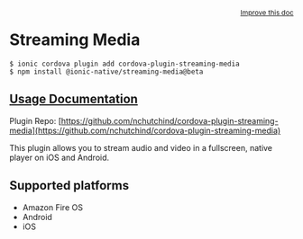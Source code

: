 <a style="float:right;font-size:12px;" href="http://github.com/ionic-team/ionic-native/edit/master/src/@ionic-native/plugins/streaming-media/index.ts#L46">
  Improve this doc
</a>

# Streaming Media

```
$ ionic cordova plugin add cordova-plugin-streaming-media
$ npm install @ionic-native/streaming-media@beta
```

## [Usage Documentation](https://ionicframework.com/docs/native/streaming-media/)

Plugin Repo: [https://github.com/nchutchind/cordova-plugin-streaming-media](https://github.com/nchutchind/cordova-plugin-streaming-media)

This plugin allows you to stream audio and video in a fullscreen, native player on iOS and Android.

## Supported platforms
- Amazon Fire OS
- Android
- iOS




